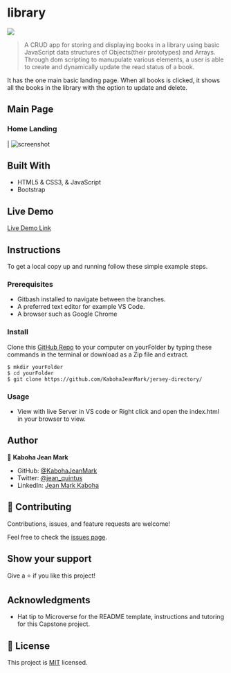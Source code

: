 # library
![](https://img.shields.io/badge/Microverse-blueviolet)

> A CRUD app for storing and displaying books in a library using basic JavaScript data structures of Objects(their prototypes) and Arrays. 
Through dom scripting to manupulate various elements, a user is able to create and dynamically update the read status of a book.

It has the one main basic landing page. When all books is clicked, it shows all the books in the library with the option to update and delete. 

## Main Page

### Home Landing
| ![screenshot](CRUD.png)

## Built With

- HTML5 & CSS3, & JavaScript
- Bootstrap

## Live Demo

[Live Demo Link](https://kabohajeanmark.github.io/library/)

## Instructions
To get a local copy up and running follow these simple example steps.

### Prerequisites
- Gitbash installed to navigate between the branches.
- A preferred text editor for example VS Code.
- A browser such as Google Chrome

### Install
Clone this [GitHub Repo](https://github.com/KabohaJeanMark/library/tree/ft-library) to your computer on yourFolder by typing these commands in the terminal or download as a Zip file and extract.
```
$ mkdir yourFolder
$ cd yourFolder
$ git clone https://github.com/KabohaJeanMark/jersey-directory/
```

### Usage
- View with live Server in VS code or Right click and open the index.html in your browser to view.

## Author

👤 **Kaboha Jean Mark**

- GitHub: [@KabohaJeanMark](https://github.com/KabohaJeanMark)
- Twitter: [@jean_quintus](https://twitter.com/jean_quintus)
- LinkedIn: [Jean Mark Kaboha](https://www.linkedin.com/in/jean-mark-kaboha-software-engineer/)


## 🤝 Contributing

Contributions, issues, and feature requests are welcome!

Feel free to check the [issues page](https://github.com/KabohaJeanMark/library/issues).

## Show your support

Give a ⭐️ if you like this project!

## Acknowledgments

- Hat tip to Microverse for the README template, instructions and tutoring for this Capstone project.

## 📝 License

This project is [MIT](./LICENSE) licensed.